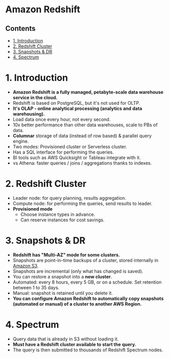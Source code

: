# Amazon Redshift <!-- omit in toc -->

## Contents <!-- omit in toc -->

- [1. Introduction](#1-introduction)
- [2. Redshift Cluster](#2-redshift-cluster)
- [3. Snapshots \& DR](#3-snapshots--dr)
- [4. Spectrum](#4-spectrum)

# 1. Introduction

- **Amazon Redshift is a fully managed, petabyte-scale data warehouse service in the cloud.**
- Redshift is based on PostgreSQL, but it's not used for OLTP.
- **It's OLAP - online analytical processing (analytics and data warehousing).**
- Load data once every hour, not every second.
- 10x better performance than other data warehouses, scale to PBs of data.
- **Columnar** storage of data (instead of row based) & parallel query engine.
- Two modes: Provisioned cluster or Serverless cluster.
- Has a SQL interface for performing the queries.
- BI tools such as AWS Quicksight or Tableau integrate with it.
- vs Athena: faster queries / joins / aggregations thanks to indexes.

# 2. Redshift Cluster

- Leader node: for query planning, results aggregation.
- Compute node: for performing the queries, send results to leader.
- **Provisioned mode**
  - Choose instance types in advance.
  - Can reserve instances for cost savings.

# 3. Snapshots & DR

- **Redshift has "Multi-AZ" mode for some clusters.**
- Snapshots are point-in-time backups of a cluster, stored internally in [Amazon S3](/Storage/Amazon%20S3.md).
- Snapshots are incremental (only what has changed is saved).
- You can restore a snapshot into a **new cluster**.
- Automated: every 8 hours, every 5 GB, or on a schedule. Set retention between 1 to 35 days.
- Manual: snapshot is retained until you delete it.
- **You can configure Amazon Redshift to automatically copy snapshots (automated or manual) of a cluster to another AWS Region.**

# 4. Spectrum

- Query data that is already in S3 without loading it.
- **Must have a Redshift cluster available to start the query.**
- The query is then submitted to thousands of Redshift Spectrum nodes.
